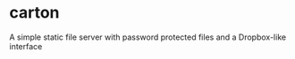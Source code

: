 carton
======

A simple static file server with password protected files and a Dropbox-like interface
